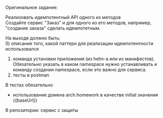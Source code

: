Оригинальное задание:

Реализовать идемпотентный API одного из методов  
Создайте сервис "Заказ" и для одного из его методов, например, "создание заказа" сделать идемпотетным.  
  
На выходе должно быть:  
0) описание того, какой паттерн для реализации идемпотентности использовался  
1) команда установки приложения (из helm-а или из манифестов). Обязательно указать в каком namespace нужно устанавливать и команду создания namespace, если это важно для сервиса.    
2) тесты в postman  
  
В тестах обязательно  
- использование домена arch.homework в качестве initial значения {{baseUrl}}  

В репозитории: сервис с защиты
